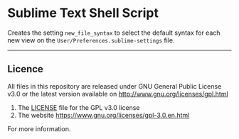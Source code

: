 # Sublime Text Shell Script

Creates the setting `new_file_syntax` to select the default syntax for each new view on the
`User/Preferences.sublime-settings` file.



___
## Licence

All files in this repository are released under GNU General Public License v3.0
or the latest version available on http://www.gnu.org/licenses/gpl.html

1. The [LICENSE](LICENSE) file for the GPL v3.0 license
1. The website https://www.gnu.org/licenses/gpl-3.0.en.html

For more information.


